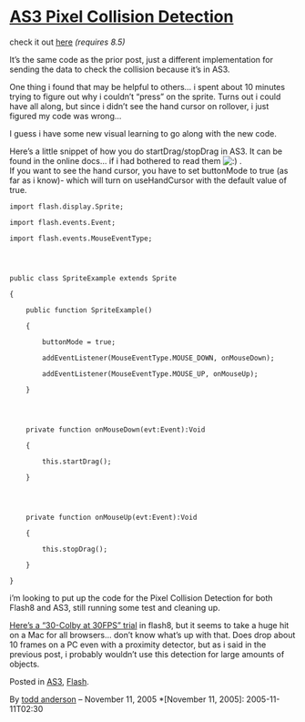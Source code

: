 # [AS3 Pixel Collision Detection](http://custardbelly.com/blog/2005/11/11/as3-pixel-collision-detection/)

check it out [here](javascript:MM_openBrWindow('http://www.custardbelly.com/AS3/PixelCollision.html','coll_trial','resizable=no,width=150,height=110');) _(requires 8.5)_

It’s the same code as the prior post, just a different implementation for sending the data to check the collision because it’s in AS3.

One thing i found that may be helpful to others… i spent about 10 minutes trying to figure out why i couldn’t “press” on the sprite. Turns out i could have all along, but since i didn’t see the hand cursor on rollover, i just figured my code was wrong…

I guess i have some new visual learning to go along with the new code.

Here’s a little snippet of how you do startDrag/stopDrag in AS3. It can be found in the online docs… if i had bothered to read them ![:)](http://custardbelly.com/blog/wp-includes/images/smilies/icon_smile.gif) .  
If you want to see the hand cursor, you have to set buttonMode to true (as far as i know)- which will turn on useHandCursor with the default value of true.
    
      
    
    import flash.display.Sprite;  
    
    import flash.events.Event;  
    
    import flash.events.MouseEventType;
    
    
    
    
    public class SpriteExample extends Sprite  
    
    {  
    
    	public function SpriteExample()  
    
    	{  
    
    		buttonMode = true;  
    
    		addEventListener(MouseEventType.MOUSE_DOWN, onMouseDown);  
    
    		addEventListener(MouseEventType.MOUSE_UP, onMouseUp);  
    
    	}
    
    
    
    
    	private function onMouseDown(evt:Event):Void  
    
    	{  
    
    		this.startDrag();  
    
    	}
    
    
    
    
    	private function onMouseUp(evt:Event):Void  
    
    	{  
    
    		this.stopDrag();  
    
    	}  
    
    }  
    
    

i’m looking to put up the code for the Pixel Collision Detection for both Flash8 and AS3, still running some test and cleaning up.

[Here’s a “30-Colby at 30FPS” trial](javascript:MM_openBrWindow('http://www.custardbelly.com/flash8/PixelHit.html','coll_trial','resizable=no,width=415,height=415');) in flash8, but it seems to take a huge hit on a Mac for all browsers… don’t know what’s up with that. Does drop about 10 frames on a PC even with a proximity detector, but as i said in the previous post, i probably wouldn’t use this detection for large amounts of objects.

Posted in [AS3](http://custardbelly.com/blog/category/as3/), [Flash](http://custardbelly.com/blog/category/flash/).

By [todd anderson](http://custardbelly.com/blog/author/todd-anderson/) – November 11, 2005
  *[November 11, 2005]: 2005-11-11T02:30
